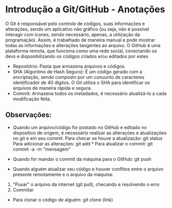 # Introdução a Git/GitHub - Anotações

O Git é responsável pelo controle de códigos, suas informações e alterações, sendo um aplicativo não gráfico (ou seja, não é possível interagir com ícones, sendo necessário, apenas, a utilização da programação). Assim, é trabalhado de maneira manual e pode mostrar todas as informações e alterações tangentes ao arquivo.
O GitHub é uma plataforma remota, que funciona como uma rede social, conectando os devs e disponibilizando os códigos criados e/ou editados por estes
- Repositório: Pasta que armazena arquivos e códigos.
- SHA (Algoritmo de Hash Seguro): É um código gerado com a encriptação, sendo composto por um conuunto de caracteres identificador de 40 dígitos. O Git utiliza o SHA para identificar os arquivos de maneira rápida e segura.
- Commit: Armazena todos os metadados, é necessário atualizá-lo a cada modificação feita.

## Observações:
- Quando um arquivo/código for postado no GitHub e editado no dispositivo de origem, é necessário realizar as alterações e atualizações no git e em seu commit. 
Para checar se houve a atualização: git status
Para adicionar as alterações: git add *
Para atualizar o commit: git commit -a -m "mensagem"

- Quando for mandar o commit da máquina para o GitHub: git push

- Quando alguém atualizar seu código e houver conflitos entre o arquivo presente remotamente e o arquivo da máquina:
1. "Puxar" o arquivo da internet (git pull), checando e resolvendo o erro
2. Commitar

- Para clonar o código de alguém: git clone (link)

